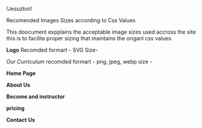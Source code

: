 !Jesuzboi!

Recomended Images Sizes according to Css Values 

This doocument expplains the acceptable image sizes used accross the site this is to facilite proper sizing that maintains the origanl css values

**Logo**
Recomded formart - SVG
Size- 

*Our Curriculum*
recomded formart - png, jpeg, webp
size - 

**Home Page**


**About Us**


**Become and instructor**


**pricing**


**Contact Us** 